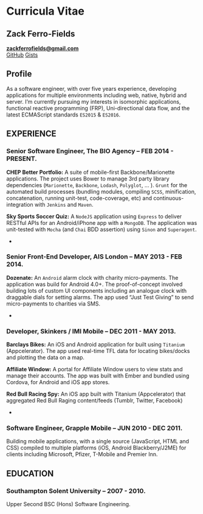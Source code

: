 Curricula Vitae
===============

Zack Ferro-Fields
-----------------

**zackferrofields@gmail.com**  
[GitHub](https://github.com/zackferrofields)
[Gists](https://gist.github.com/zackferrofields)

Profile
-------

As a software engineer, with over five years experience, developing applications for multiple environments including web, native, hybrid and server. I’m currently pursuing my interests in isomorphic applications, functional reactive programming (FRP), Uni-directional data flow, and the latest ECMAScript standards `ES2015` & `ES2016`.

EXPERIENCE
----------

### Senior Software Engineer, The BIO Agency – FEB 2014 - PRESENT.

**CHEP Better Portfolio:**
A suite of mobile-first Backbone/Marionette applications. The project uses Bower to manage 3rd party library dependencies (`Marionette`, `Backbone`, `Lodash`, `Polyglot`, … ). `Grunt` for the automated build processes (bundling modules, compiling `SCSS`, minification, concatenation, running unit-test, code-coverage, etc) and continuous-integration with `Jenkins` and `Maven`.  

**Sky Sports Soccer Quiz:**
A `NodeJS` application using `Express` to deliver RESTful APIs for an Android/iPhone app with a `MongoDB`. The application was unit-tested with `Mocha` (and `Chai` BDD assertion) using `Sinon` and `Superagent`.

-

### Senior Front-End Developer, AIS London – MAY 2013 - FEB 2014.

**Dozenate:**
An `Android` alarm clock with charity micro-payments. The application was build for Android 4.0+. The proof-of-concept involved building lots of custom UI components including an analogue clock with draggable dials for setting alarms. The app used “Just Test Giving” to send micro-payments to charities via SMS.

-

### Developer, Skinkers / IMI Mobile – DEC 2011 - MAY 2013.

**Barclays Bikes:**
An iOS and Android application for built using `Titanium` (Appcelerator). The app used real-time TFL data for locating bikes/docks and plotting the data on a map.

**Affiliate Window:**
A portal for Affiliate Window users to view stats and manage their accounts. The app was built with Ember and bundled using Cordova, for Android and iOS app stores.

**Red Bull Racing Spy:**
An iOS app built with Titanium (Appcelerator) that aggregated Red Bull Raging content/feeds (Tumblr, Twitter, Facebook)

-

### Software Engineer, Grapple Mobile – JUN 2010 - DEC 2011.

Building mobile applications, with a single source (JavaScript, HTML and CSS) compiled to multiple platforms (iOS, Android Blackberry/J2ME) for clients including Microsoft, Pfizer, T-Mobile and Premier Inn.

EDUCATION
--------------

### Southampton Solent University – 2007 - 2010.
Upper Second BSC (Hons) Software Engineering.
